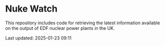 # Nuke Watch

This repository includes code for retrieving the latest information available on the output of EDF nuclear power plants in the UK.

Last updated: 2025-01-23 09:11
